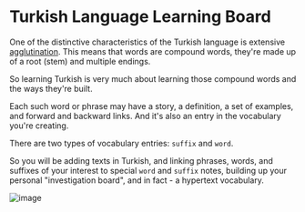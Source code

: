 # Turkish Language Learning Board

One of the distinctive characteristics of the Turkish language is extensive [agglutination](https://www.turkishtextbook.com/adding-word-endings-agglutination/).
This means that words are compound words, they're made up of a root (stem) and multiple endings.

So learning Turkish is very much about learning those compound words and the ways they're built.

Each such word or phrase may have a story, a definition, a set of examples, and forward and backward links. And it's also an entry in the vocabulary you're creating.

There are two types of vocabulary entries: `suffix` and `word`.

So you will be adding texts in Turkish, and linking phrases, words, and suffixes of your interest to special `word` and `suffix` notes, building up your personal "investigation board", and in fact - a hypertext vocabulary.

![image](https://user-images.githubusercontent.com/114060/211514176-245e9273-b568-4e94-9ba3-c2c9ae73a794.png)
